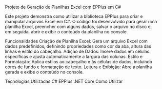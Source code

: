 Projeto de Geração de Planilhas Excel com EPPlus em C#

Este projeto demonstra como utilizar a biblioteca EPPlus para criar e manipular arquivos Excel em C#. 
O código foi desenvolvido para gerar uma planilha Excel, preencher com alguns dados, salvar o arquivo no
disco e, em seguida, abrir e exibir o conteúdo da planilha no console.

Funcionalidades
Criação de Planilha Excel: Gera um arquivo Excel com dados predefinidos, definindo propriedades como cor da aba,
altura das linhas e estilo do cabeçalho.
Adição de Dados: Insere dados em células específicas e ajusta automaticamente a largura das colunas.
Estilo e Formatação: Aplica estilos ao cabeçalho e às células de dados, incluindo cores de fundo e formatação de texto.
Leitura e Exibição: Abre a planilha gerada e exibe o conteúdo no console.

Tecnologias Utilizadas
C#
EPPlus
.NET Core
Como Utilizar
